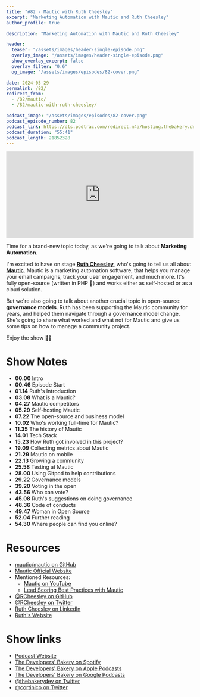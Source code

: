 ```yaml
---
title: "#82 - Mautic with Ruth Cheesley"
excerpt: "Marketing Automation with Mautic and Ruth Cheesley"
author_profile: true

description: "Marketing Automation with Mautic and Ruth Cheesley"

header:
  teaser: "/assets/images/header-single-episode.png"
  overlay_image: "/assets/images/header-single-episode.png"
  show_overlay_excerpt: false
  overlay_filter: "0.6"
  og_image: "/assets/images/episodes/82-cover.png"

date: 2024-05-29
permalink: /82/
redirect_from:
  - /82/mautic/
  - /82/mautic-with-ruth-cheesley/

podcast_image: "/assets/images/episodes/82-cover.png"
podcast_episode_number: 82
podcast_link: https://dts.podtrac.com/redirect.m4a/hosting.thebakery.dev/82-thedevelopersbakery-mautic.m4a
podcast_duration: "55:41"
podcast_length: 21852328
---
```


<iframe src="https://open.spotify.com/embed-podcast/show/4jV6Yoz7D38sZJlYMzJm3k" width="100%" height="232" frameborder="0" allowtransparency="true" allow="encrypted-media"></iframe>

Time for a brand-new topic today, as we're going to talk about **Marketing Automation**.

I'm excited to have on stage [**Ruth Cheesley**](https://twitter.com/RCheesley), who's going to tell us all about [**Mautic**](https://www.mautic.org/). Mautic is a marketing automation software, that helps you manage your email campaigns, track your user engagement, and much more. It's fully open-source (written in PHP 🐘) and works either as self-hosted or as a cloud solution.

But we're also going to talk about another crucial topic in open-source: **governance models**. Ruth has been supporting the Mautic community for years, and helped them navigate through a governance model change. She's going to share what worked and what not for Mautic and give us some tips on how to manage a community project.

Enjoy the show 👨‍🍳

# Show Notes

- **00.00** Intro
- **00.46** Episode Start
- **01.14** Ruth's Introduction
- **03.08** What is a Mautic?
- **04.27** Mautic competitors
- **05.29** Self-hosting Mautic
- **07.22** The open-source and business model
- **10.02** Who's working full-time for Mautic?
- **11.35** The history of Mautic
- **14.01** Tech Stack
- **15.23** How Ruth got involved in this project?
- **19.09** Collecting metrics about Mautic
- **21.29** Mautic on mobile
- **22.13** Growing a community
- **25.58** Testing at Mautic
- **28.00** Using Gitpod to help contributions
- **29.22** Governance models
- **39.20** Voting in the open
- **43.56** Who can vote?
- **45.08** Ruth's suggestions on doing governance
- **48.36** Code of conducts
- **49.47** Woman in Open Source
- **52.04** Further reading
- **54.30** Where people can find you online?

# Resources

- <i class="fab fa-github"></i> [mautic/mautic on GitHub](https://github.com/mautic/mautic)
- <i class="fas fa-link"></i> [Mautic Official Website](https://www.mautic.org/)
- Mentioned Resources:
  - <i class="fab fa-youtube"></i> [Mautic on YouTube](https://www.youtube.com/watch?v=lgaqS0pmUzk)
  - <i class="fas fa-link"></i> [Lead Scoring Best Practices with Mautic](https://kb.mautic.org/article/lead-scoring-best-practices-with-mautic.html)
- <i class="fab fa-github"></i> [@RCheesley on GitHub](https://github.com/RCheesley)
- <i class="fab fa-twitter"></i> [@RCheesley on Twitter](https://twitter.com/RCheesley)
- <i class="fab fa-linkedin"></i> [Ruth Cheesley on LinkedIn](https://www.linkedin.com/in/ruthcheesley/)
- <i class="fas fa-link"></i> [Ruth's Website](https://www.ruthcheesley.co.uk/)

# Show links

- <i class="fas fa-link"></i> [Podcast Website](https://thebakery.dev)
- <i class="fab fa-spotify"></i> [The Developers' Bakery on Spotify](https://open.spotify.com/show/4jV6Yoz7D38sZJlYMzJm3k?si=AL3ske_0R_CKlEScMhYhug)
- <i class="fas fa-podcast"></i> [The Developers' Bakery on Apple Podcasts](https://podcasts.apple.com/us/podcast/the-developers-bakery/id1542849034)
- <i class="fab fa-google-play"></i> [The Developers' Bakery on Google Podcasts](https://podcasts.google.com/feed/aHR0cHM6Ly90aGViYWtlcnkuZGV2L3BvZGNhc3QueG1s)
- <i class="fab fa-twitter"></i> [@thebakerydev on Twitter](https://twitter.com/thebakerydev)
- <i class="fab fa-twitter"></i> [@cortinico on Twitter](https://twitter.com/cortinico)
